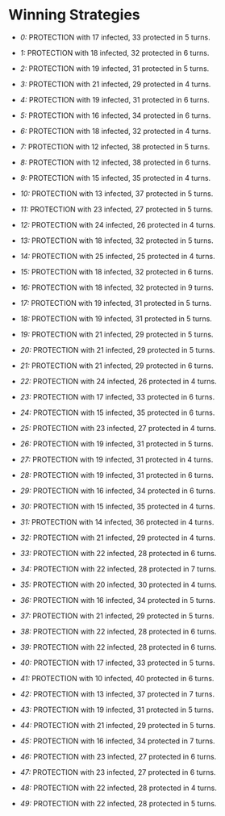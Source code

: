 # Winning Strategies

* _0:_ PROTECTION with 17 infected, 33 protected in 5 turns.


* _1:_ PROTECTION with 18 infected, 32 protected in 6 turns.


* _2:_ PROTECTION with 19 infected, 31 protected in 5 turns.


* _3:_ PROTECTION with 21 infected, 29 protected in 4 turns.


* _4:_ PROTECTION with 19 infected, 31 protected in 6 turns.


* _5:_ PROTECTION with 16 infected, 34 protected in 6 turns.


* _6:_ PROTECTION with 18 infected, 32 protected in 4 turns.


* _7:_ PROTECTION with 12 infected, 38 protected in 5 turns.


* _8:_ PROTECTION with 12 infected, 38 protected in 6 turns.


* _9:_ PROTECTION with 15 infected, 35 protected in 4 turns.


* _10:_ PROTECTION with 13 infected, 37 protected in 5 turns.


* _11:_ PROTECTION with 23 infected, 27 protected in 5 turns.


* _12:_ PROTECTION with 24 infected, 26 protected in 4 turns.


* _13:_ PROTECTION with 18 infected, 32 protected in 5 turns.


* _14:_ PROTECTION with 25 infected, 25 protected in 4 turns.


* _15:_ PROTECTION with 18 infected, 32 protected in 6 turns.


* _16:_ PROTECTION with 18 infected, 32 protected in 9 turns.


* _17:_ PROTECTION with 19 infected, 31 protected in 5 turns.


* _18:_ PROTECTION with 19 infected, 31 protected in 5 turns.


* _19:_ PROTECTION with 21 infected, 29 protected in 5 turns.


* _20:_ PROTECTION with 21 infected, 29 protected in 5 turns.


* _21:_ PROTECTION with 21 infected, 29 protected in 6 turns.


* _22:_ PROTECTION with 24 infected, 26 protected in 4 turns.


* _23:_ PROTECTION with 17 infected, 33 protected in 6 turns.


* _24:_ PROTECTION with 15 infected, 35 protected in 6 turns.


* _25:_ PROTECTION with 23 infected, 27 protected in 4 turns.


* _26:_ PROTECTION with 19 infected, 31 protected in 5 turns.


* _27:_ PROTECTION with 19 infected, 31 protected in 4 turns.


* _28:_ PROTECTION with 19 infected, 31 protected in 6 turns.


* _29:_ PROTECTION with 16 infected, 34 protected in 6 turns.


* _30:_ PROTECTION with 15 infected, 35 protected in 4 turns.


* _31:_ PROTECTION with 14 infected, 36 protected in 4 turns.


* _32:_ PROTECTION with 21 infected, 29 protected in 4 turns.


* _33:_ PROTECTION with 22 infected, 28 protected in 6 turns.


* _34:_ PROTECTION with 22 infected, 28 protected in 7 turns.


* _35:_ PROTECTION with 20 infected, 30 protected in 4 turns.


* _36:_ PROTECTION with 16 infected, 34 protected in 5 turns.


* _37:_ PROTECTION with 21 infected, 29 protected in 5 turns.


* _38:_ PROTECTION with 22 infected, 28 protected in 6 turns.


* _39:_ PROTECTION with 22 infected, 28 protected in 6 turns.


* _40:_ PROTECTION with 17 infected, 33 protected in 5 turns.


* _41:_ PROTECTION with 10 infected, 40 protected in 6 turns.


* _42:_ PROTECTION with 13 infected, 37 protected in 7 turns.


* _43:_ PROTECTION with 19 infected, 31 protected in 5 turns.


* _44:_ PROTECTION with 21 infected, 29 protected in 5 turns.


* _45:_ PROTECTION with 16 infected, 34 protected in 7 turns.


* _46:_ PROTECTION with 23 infected, 27 protected in 6 turns.


* _47:_ PROTECTION with 23 infected, 27 protected in 6 turns.


* _48:_ PROTECTION with 22 infected, 28 protected in 4 turns.


* _49:_ PROTECTION with 22 infected, 28 protected in 5 turns.


